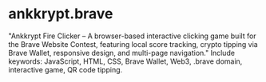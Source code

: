 # ankkrypt.brave
"Ankkrypt Fire Clicker – A browser-based interactive clicking game built for the Brave Website Contest, featuring local score tracking, crypto tipping via Brave Wallet, responsive design, and multi-page navigation."  Include keywords: JavaScript, HTML, CSS, Brave Wallet, Web3, .brave domain, interactive game, QR code tipping.
